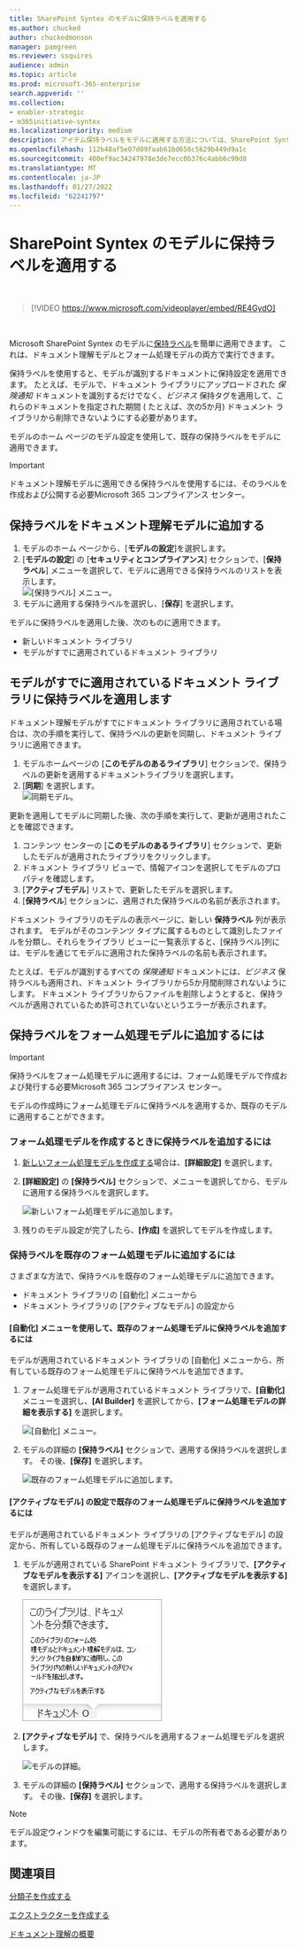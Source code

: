 ```yaml
---
title: SharePoint Syntex のモデルに保持ラベルを適用する
ms.author: chucked
author: chuckedmonson
manager: pamgreen
ms.reviewer: ssquires
audience: admin
ms.topic: article
ms.prod: microsoft-365-enterprise
search.appverid: ''
ms.collection:
- enabler-strategic
- m365initiative-syntex
ms.localizationpriority: medium
description: アイテム保持ラベルをモデルに適用する方法については、SharePoint Syntex。
ms.openlocfilehash: 112b48af5e07d09faab61bd656c5629b449d9a1c
ms.sourcegitcommit: 400ef9ac34247978e3de7ecc0b376c4abb6c99d8
ms.translationtype: MT
ms.contentlocale: ja-JP
ms.lasthandoff: 01/27/2022
ms.locfileid: "62241797"
---
```

# <a name="apply-a-retention-label-to-a-model-in-sharepoint-syntex"></a>SharePoint Syntex のモデルに保持ラベルを適用する

</br>

> [!VIDEO https://www.microsoft.com/videoplayer/embed/RE4GydO]  

</br>


Microsoft SharePoint Syntex のモデルに[保持ラベル](../compliance/retention.md)を簡単に適用できます。 これは、ドキュメント理解モデルとフォーム処理モデルの両方で実行できます。

保持ラベルを使用すると、モデルが識別するドキュメントに保持設定を適用できます。  たとえば、モデルで、ドキュメント ライブラリにアップロードされた *保険通知* ドキュメントを識別するだけでなく、*ビジネス* 保持タグを適用して、これらのドキュメントを指定された期間 ( たとえば、次の5か月) ドキュメント ライブラリから削除できないようにする必要があります。

モデルのホーム ページのモデル設定を使用して、既存の保持ラベルをモデルに適用できます。 

> [!Important]
> ドキュメント理解モデルに適用できる保持ラベルを使用するには、そのラベルを作成および公開[](../compliance/file-plan-manager.md#create-retention-labels)する必要[](../compliance/create-apply-retention-labels.md#how-to-publish-retention-labels)Microsoft 365 コンプライアンス センター。

## <a name="to-add-a-retention-label-to-a-document-understanding-model"></a>保持ラベルをドキュメント理解モデルに追加する

1. モデルのホーム ページから、[**モデルの設定**]を選択します。</br>
2. [**モデルの設定**] の [**セキュリティとコンプライアンス**] セクションで、[**保持ラベル**] メニューを選択して、モデルに適用できる保持ラベルのリストを表示します。</br>
 ![[保持ラベル] メニュー。](../media/content-understanding/retention-labels-menu.png)</br> 
3. モデルに適用する保持ラベルを選択し、[**保存**] を選択します。</br>

モデルに保持ラベルを適用した後、次のものに適用できます。
- 新しいドキュメント ライブラリ
- モデルがすでに適用されているドキュメント ライブラリ
 
## <a name="apply-the-retention-label-to-a-document-library-to-which-the-model-is-already-applied"></a>モデルがすでに適用されているドキュメント ライブラリに保持ラベルを適用します

ドキュメント理解モデルがすでにドキュメント ライブラリに適用されている場合は、次の手順を実行して、保持ラベルの更新を同期し、ドキュメント ライブラリに適用できます。</br>

1. モデルホームページの [**このモデルのあるライブラリ**] セクションで、保持ラベルの更新を適用するドキュメントライブラリを選択します。 </br> 
2. [**同期**] を選択します。 </br>
 ![同期モデル。](../media/content-understanding/sync-model.png)</br> 


更新を適用してモデルに同期した後、次の手順を実行して、更新が適用されたことを確認できます。

1. コンテンツ センターの [**このモデルのあるライブラリ**] セクションで、更新したモデルが適用されたライブラリをクリックします。 </br>
2. ドキュメント ライブラリ ビューで、情報アイコンを選択してモデルのプロパティを確認します。</br>  
3. [**アクティブモデル**] リストで、更新したモデルを選択します。</br>
4. [**保持ラベル**] セクションに、適用された保持ラベルの名前が表示されます。</br>


ドキュメント ライブラリのモデルの表示ページに、新しい **保持ラベル** 列が表示されます。  モデルがそのコンテンツ タイプに属するものとして識別したファイルを分類し、それらをライブラリ ビューに一覧表示すると、[保持ラベル]列には、モデルを通じてモデルに適用された保持ラベルの名前も表示されます。


たとえば、モデルが識別するすべての *保険通知* ドキュメントには、*ビジネス* 保持ラベルも適用され、ドキュメント ライブラリから5か月間削除されないようにします。 ドキュメント ライブラリからファイルを削除しようとすると、保持ラベルが適用されているため許可されていないというエラーが表示されます。

## <a name="to-add-a-retention-label-to-a-form-processing-model"></a>保持ラベルをフォーム処理モデルに追加するには

> [!Important]
> 保持ラベルをフォーム処理モデルに適用するには、フォーム処理モデルで作成および発行する[](../compliance/file-plan-manager.md#create-retention-labels)必要Microsoft 365 コンプライアンス センター。 [](../compliance/create-apply-retention-labels.md#how-to-publish-retention-labels)

モデルの作成時にフォーム処理モデルに保持ラベルを適用するか、既存のモデルに適用することができます。

### <a name="to-add-a-retention-label-when-you-create-a-form-processing-model"></a>フォーム処理モデルを作成するときに保持ラベルを追加するには

1. [新しいフォーム処理モデルを作成する](./create-a-form-processing-model.md)場合は、<b>[詳細設定]</b> を選択します。
2. <b>[詳細設定]</b> の <b>[保持ラベル]</b> セクションで、メニューを選択してから、モデルに適用する保持ラベルを選択します。</b>

 
     ![新しいフォーム処理モデルに追加します。](../media/content-understanding/retention-label-forms.png)</br>

3.  残りのモデル設定が完了したら、<b>[作成]</b> を選択してモデルを作成します。

### <a name="to-add-a-retention-label-to-an-existing-form-processing-model"></a>保持ラベルを既存のフォーム処理モデルに追加するには

さまざまな方法で、保持ラベルを既存のフォーム処理モデルに追加できます。
- ドキュメント ライブラリの [自動化] メニューから
- ドキュメント ライブラリの [アクティブなモデル] の設定から 


#### <a name="to-add-a-retention-label-to-an-existing-form-processing-model-through-the-automate-menu"></a>[自動化] メニューを使用して、既存のフォーム処理モデルに保持ラベルを追加するには

モデルが適用されているドキュメント ライブラリの [自動化] メニューから、所有している既存のフォーム処理モデルに保持ラベルを追加できます。


1. フォーム処理モデルが適用されているドキュメント ライブラリで、<b>[自動化]</b> メニューを選択し、<b>[AI Builder]</b> を選択してから、<b>[フォーム処理モデルの詳細を表示する]</b> を選択します。

   ![[自動化] メニュー。](../media/content-understanding/automate-menu.png)</br>

2. モデルの詳細の <b>[保持ラベル]</b> セクションで、適用する保持ラベルを選択します。  その後、<b>[保存]</b> を選択します。

     ![既存のフォーム処理モデルに追加します。](../media/content-understanding/retention-label-model-details.png)</br> 

#### <a name="to-add-a-retention-label-to-an-existing-form-processing-model-in-the-active-model-settings"></a>[アクティブなモデル] の設定で既存のフォーム処理モデルに保持ラベルを追加するには

モデルが適用されているドキュメント ライブラリの [アクティブなモデル] の設定から、所有している既存のフォーム処理モデルに保持ラベルを追加できます。

1. モデルが適用されている SharePoint ドキュメント ライブラリで、<b>[アクティブなモデルを表示する]</b> アイコンを選択し、<b>[アクティブなモデルを表示する]</b> を選択します。</b>

   ![アクティブ なモデルを表示します。](../media/content-understanding/info-du.png)</br> 

2. <b>[アクティブなモデル]</b> で、保持ラベルを適用するフォーム処理モデルを選択します。

     ![モデルの詳細。](../media/content-understanding/retention-label-model-details.png)</br> 


3. モデルの詳細の <b>[保持ラベル]</b> セクションで、適用する保持ラベルを選択します。  その後、<b>[保存]</b> を選択します。

> [!NOTE]
> モデル設定ウィンドウを編集可能にするには、モデルの所有者である必要があります。 


## <a name="see-also"></a>関連項目
[分類子を作成する](create-a-classifier.md)

[エクストラクターを作成する](create-an-extractor.md)

[ドキュメント理解の概要](document-understanding-overview.md)
